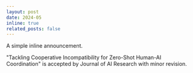 ```yaml
---
layout: post
date: 2024-05
inline: true
related_posts: false
---
```


A simple inline announcement.

"Tackling Cooperative Incompatibility for Zero-Shot Human-AI Coordination" is accepted by Journal of AI Research with minor revision.

